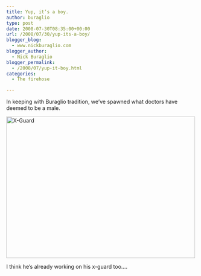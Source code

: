 ```yaml
---
title: Yup, it’s a boy.
author: buraglio
type: post
date: 2008-07-30T08:35:00+00:00
url: /2008/07/30/yup-its-a-boy/
blogger_blog:
  - www.nickburaglio.com
blogger_author:
  - Nick Buraglio
blogger_permalink:
  - /2008/07/yup-it-boy.html
categories:
  - The firehose

---
```

In keeping with Buraglio tradition, we&#8217;ve spawned what doctors have deemed to be a male. 

<img src="http://buraglio.com/nick/gallery2/d/10275-1/BURAGLIOREBECCA20080729134311769_001.jpg" alt="X-Guard" width="500" height="375" />

I think he&#8217;s already working on his x-guard too&#8230;.